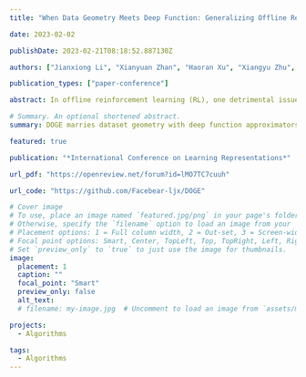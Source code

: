 ```yaml
---
title: "When Data Geometry Meets Deep Function: Generalizing Offline Reinforcement Learning"

date: 2023-02-02

publishDate: 2023-02-21T08:18:52.887130Z

authors: ["Jianxiong Li", "Xianyuan Zhan", "Haoran Xu", "Xiangyu Zhu", "Jingjing Liu", "Ya-Qin Zhang"]

publication_types: ["paper-conference"]

abstract: In offline reinforcement learning (RL), one detrimental issue to policy learning is the error accumulation of deep Q function in out-of-distribution (OOD) areas. Unfortunately, existing offline RL methods are often over-conservative, inevitably hurting generalization performance outside data distribution. In our study, one interesting observation is that deep Q functions approximate well inside the convex hull of training data. Inspired by this, we propose a new method, DOGE (Distance-sensitive Offline RL with better GEneralization). DOGE marries dataset geometry with deep function approximators in offline RL, and enables exploitation in generalizable OOD areas rather than strictly constraining policy within data distribution. Specifically, DOGE trains a state-conditioned distance function that can be readily plugged into standard actor-critic methods as a policy constraint. Simple yet elegant, our algorithm enjoys better generalization compared to state-of-the-art methods on D4RL benchmarks. Theoretical analysis demonstrates the superiority of our approach to existing methods that are solely based on data distribution or support constraints.

# Summary. An optional shortened abstract.
summary: DOGE marries dataset geometry with deep function approximators in offline RL, and enables exploitation in generalizable OOD areas rather than strictly constraining policy within data distribution.

featured: true

publication: "*International Conference on Learning Representations*"

url_pdf: "https://openreview.net/forum?id=lMO7TC7cuuh"

url_code: "https://github.com/Facebear-ljx/DOGE"

# Cover image
# To use, place an image named `featured.jpg/png` in your page's folder.
# Otherwise, specify the `filename` option to load an image from your `assets/media/` folder.
# Placement options: 1 = Full column width, 2 = Out-set, 3 = Screen-width
# Focal point options: Smart, Center, TopLeft, Top, TopRight, Left, Right, BottomLeft, Bottom, BottomRight
# Set `preview_only` to `true` to just use the image for thumbnails.
image:
  placement: 1
  caption: ""
  focal_point: "Smart"
  preview_only: false
  alt_text:
  # filename: my-image.jpg  # Uncomment to load an image from `assets/media/` instead.

projects:
  - Algorithms

tags:
  - Algorithms
---
```


